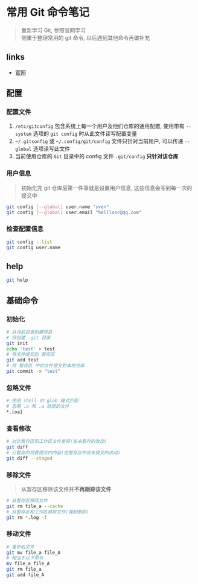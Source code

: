# 常用 Git 命令笔记
> 重新学习 Git, 参照官网学习  
> 侧重于整理常用的 git 命令, 以后遇到其他命令再做补充  

## links
- [官网](https://git-scm.com/book/zh/v2)

## 配置
### 配置文件
1. `/etc/gitconfig` 包含系统上每一个用户及他们仓库的通用配置, 使用带有 `--system` 选项的 `git config` 时从此文件读写配置变量
2. `~/.gitconfig` 或 `~/.config/git/config` 文件只针对当前用户, 可以传递 `--global` 选项读写此文件
3. 当前使用仓库的 `Git` 目录中的 config 文件 `.git/config` **只针对该仓库**

### 用户信息
> 初始化完 git 仓库后第一件事就是设置用户信息, 这些信息会写到每一次的提交中

```bash
git config [--global] user.name "sven"
git config [--global] user.email "helllosc@qq.com"
```

### 检查配置信息
```bash
git config --list
git config user.name
```

## help
```bash
git help
```

## 基础命令

### 初始化

```bash
# 从当前目录创建项目
# 将创建 .git 目录
git init
echo 'test' > test
# 将文件提交到 暂存区
git add test
# 将 暂存区 中的文件提交到本地仓库
git commit -m "test"
```

### 忽略文件
```bash
# 使用 shell 的 glob 模式匹配
# 忽略 .o 和 .a 结尾的文件
*.[oa]
```

### 查看修改
```bash
# 对比暂存区和工作区文件差异(尚未暂存的改动)
git diff
# 已暂存的将要提交的内容(在暂存区中尚未提交的改动)
git diff --staged
```

### 移除文件
> 从暂存区移除该文件并**不再跟踪该文件**

```bash
# 从暂存区移除文件
git rm file_a --cache
# 从暂存区和工作区移除文件(强制删除)
git rm *.log -f
```

### 移动文件
```bash
# 重命名文件
git mv file_a file_A
# 相当于以下命令
mv file_a file_A
git rm file_a
git add file_A
```